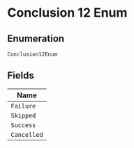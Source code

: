 
# Conclusion 12 Enum

## Enumeration

`Conclusion12Enum`

## Fields

| Name |
|  --- |
| `Failure` |
| `Skipped` |
| `Success` |
| `Cancelled` |

